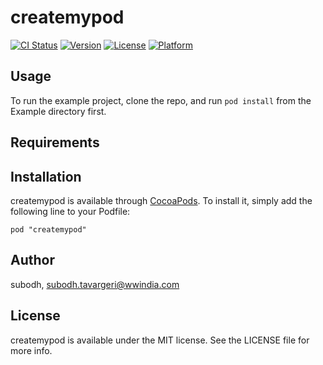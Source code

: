 # createmypod

[![CI Status](http://img.shields.io/travis/subodh/createmypod.svg?style=flat)](https://travis-ci.org/subodh/createmypod)
[![Version](https://img.shields.io/cocoapods/v/createmypod.svg?style=flat)](http://cocoadocs.org/docsets/createmypod)
[![License](https://img.shields.io/cocoapods/l/createmypod.svg?style=flat)](http://cocoadocs.org/docsets/createmypod)
[![Platform](https://img.shields.io/cocoapods/p/createmypod.svg?style=flat)](http://cocoadocs.org/docsets/createmypod)

## Usage

To run the example project, clone the repo, and run `pod install` from the Example directory first.

## Requirements

## Installation

createmypod is available through [CocoaPods](http://cocoapods.org). To install
it, simply add the following line to your Podfile:

    pod "createmypod"

## Author

subodh, subodh.tavargeri@wwindia.com

## License

createmypod is available under the MIT license. See the LICENSE file for more info.

